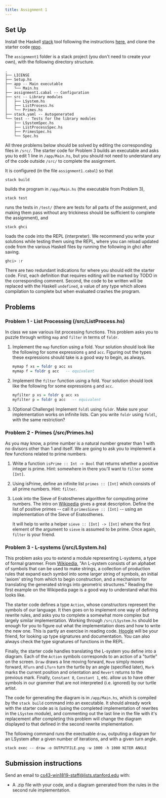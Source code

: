 ```yaml
---
title: Assignment 1
---
```


## Set Up

Install the Haskell [stack](https://docs.haskellstack.org/en/stable/README/)
tool following the instructions
[here](/notes/Getting_Set_Up.html), and clone the starter code
[repo](https://github.com/ischeinfeld/cs43-assignments). 

The `assignment1` folder is a stack project (you don't need to create your
own), with the following directory structure.
```
.
├── LICENSE
├── Setup.hs
├── app -- Main executable
│   └── Main.hs
├── assignment1.cabal -- Configuration
├── src -- Library modules
│   ├── LSystem.hs
│   ├── ListProcess.hs
│   └── Primes.hs
├── stack.yaml -- Autogenerated
└── test -- Tests for the library modules
    ├── LSystemSpec.hs
    ├── ListProcessSpec.hs
    ├── PrimesSpec.hs
    └── Spec.hs
```

All three problems below should be solved by editing the corresponding files in
`/src/`. The starter code for Problem 3 builds an executable and asks you to
edit 1 line in `/app/Main.hs`, but you should not need to understand any of the
code outside `/src/` to complete the assignment. 

It is configured (in the file `assignment1.cabal`) so that
```
stack build
```
builds the program in `/app/Main.hs` (the executable from Problem 3),
```
stack test
```
runs the tests in `/test/` (there are tests for all parts of the assignment, and
making them pass without any trickiness should be sufficient to complete the
assignment), and
```
stack ghci
```
loads the code into the REPL (interpreter). We recommend you write your
solutions while testing them using the REPL, where you can reload updated code
from the various Haskell files by running the following in ghci after saving.
```
ghci> :r
```

There are two redundant indications for where you should edit the starter code.
First, each definition that requires editing will be marked by TODO in the
corresponding comment. Second, the code to be written will be replaced with the
Haskell `undefined`, a value of any type which allows compilation to complete
but when evaluated crashes the program.

## Problems

### Problem 1 - List Processing (/src/ListProcess.hs)

In class we saw various list processing functions. This problem asks you to
puzzle through writing `map` and `filter` in terms of `foldr`. 

1. Implement the `map` function using a fold. Your solution should look like the
   following for some expressions `g` and `acc`. Figuring out the types these
   expressions should take is a good way to begin, as always.

   ```haskell
   mymap f xs = foldr g acc xs
   mymap f = foldr g acc   -- equivalent
   ```

1. Implement the `filter` function using a fold. Your solution should look like the
   following for some expressions `g` and `acc`.

   ```haskell
   myfilter p xs = foldr g acc xs
   myfilter p = foldr g acc   -- equivalent
   ```

1. (Optional Challenge) Implement `foldl` using `foldr`. Make sure your
   implementation works on infinite lists. Can you write `foldr` using
   `foldl`, with the same restriction?

### Problem 2 - Primes (/src/Primes.hs)

As you may know, a prime number is a natural number greater than 1 with no
divisors other than 1 and itself. We are going to ask you to implement a few
functions related to prime numbers.

1. Write a function  `isPrime :: Int -> Bool` that returns whether a positive
   integer is prime. Hint: somewhere in there you'll want to `filter` some
   `[Int]`.


1. Using isPrime, define an infinite list `primes :: [Int]` which consists of
   all prime numbers. Hint: `filter`.

1. Look into the Sieve of Eratosthenes algorithm for computing prime numbers.
   The intro on [Wikipedia](https://en.wikipedia.org/wiki/Sieve_of_Eratosthenes) gives a
   great description. Define the list of positive primes -- call it `primesSieve
   :: [Int]` -- using an implementation of the Sieve of Eratosthenes.

   It will help to write a helper `sieve :: [Int] -> [Int]` where the first
   element of the argument to `sieve` is assumed to be prime. Once again,
   `filter` is your friend.

### Problem 3 - L-systems (/src/LSystem.hs)

This problem asks you to extend a module representing L-systems, a type of
formal grammer. From [Wikipedia](https://en.wikipedia.org/wiki/L-system), "An
L-system consists of an alphabet of symbols that can be used to make strings, a
collection of production rules that expand each symbol into some larger string
of symbols, an initial 'axiom' string from which to begin construction, and a
mechanism for translating the generated strings into geometric structures."
Reading the first example on the Wikipedia page is a good way to understand what
this looks like.

The starter code defines a type `Action`, whose constructors represent the
symbols of our language. It then goes on to implement one way of defining
rewrite rules, and asks you to complete a somewhat more complex but largely
similar implementation. Working through `/src/LSystem.hs` should be enough for
you to figure out what the implementation does and how to write the new one.
This is partly an exercise in reading code. [Hoogle](https://hoogle.haskell.org)
will be your friend, for looking up type signatures and documentation. You can
also always check the type signatures of functions in the REPL.

Finally, the starter code handles translating the L-system you define into a
diagram. Each of the `Action` symbols corresponds to an action of a "turtle" on the
screen. `Draw` draws a line moving forward, `Move` simply moves forward, `RTurn`
and `LTurn` turn the turtle by an angle (specified later), `Mark` marks the
current position and orientation and `Revert` returns to the previous mark.
Finally, `Constant 0`, `Constant 1`, etc. allow us to have other symbols in our
grammer that are not interpreted (i.e. ignored) by our turtle artist.

The code for generating the diagram is in `/app/Main.hs`, which is compiled by
the `stack build` command into an executable. It should already work with the
starter code as is (using the completed implementation of rewrites in the
`LSystem` module), and commenting out the last line in the file with it's
replacement after completing this problem will change the diagram displayed to
that defined in the second rewrite implementation.

The following command runs the exectuable `draw`, outputing a diagram for an
LSystem after a given number of iterations, and with a given turn angle.

```
stack exec -- draw -o OUTPUTFILE.png -w 1000 -h 1000 NITER ANGLE
```

## Submission instructions

Send an email to cs43-win1819-staff@lists.stanford.edu with:

- A .zip file with your code, and a diagram generated from the rules in the
  second rule implementation.
